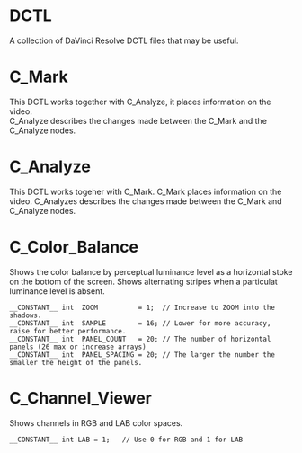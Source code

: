 # DCTL
A collection of DaVinci Resolve DCTL files that may be useful.

# C_Mark
This DCTL works together with C_Analyze, it places information on the video.  
C_Analyze describes the changes made between the C_Mark and the C_Analyze nodes.

# C_Analyze
This DCTL works togeher with C_Mark.  C_Mark places information on the video.
C_Analyzes describes the changes made between the C_Mark and C_Analyze nodes.

# C_Color_Balance

Shows the color balance by perceptual luminance level as a horizontal stoke on the bottom of the screen. Shows alternating stripes when a particulat luminance level is absent.

````
__CONSTANT__ int  ZOOM          = 1;  // Increase to ZOOM into the shadows.
__CONSTANT__ int  SAMPLE        = 16; // Lower for more accuracy, raise for better performance.
__CONSTANT__ int  PANEL_COUNT   = 20; // The number of horizontal panels (26 max or increase arrays)
__CONSTANT__ int  PANEL_SPACING = 20; // The larger the number the smaller the height of the panels. 
````

# C_Channel_Viewer

Shows channels in RGB and LAB color spaces.

````
__CONSTANT__ int LAB = 1;   // Use 0 for RGB and 1 for LAB
````


